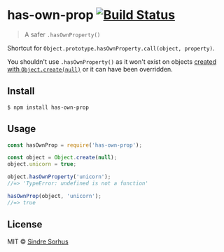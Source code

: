 # has-own-prop [![Build Status](https://travis-ci.org/sindresorhus/has-own-prop.svg?branch=master)](https://travis-ci.org/sindresorhus/has-own-prop)

> A safer `.hasOwnProperty()`

Shortcut for `Object.prototype.hasOwnProperty.call(object, property)`.

You shouldn't use `.hasOwnProperty()` as it won't exist on objects [created with `Object.create(null)`](https://stackoverflow.com/a/12017703/64949) or it can have been overridden.


## Install

```
$ npm install has-own-prop
```


## Usage

```js
const hasOwnProp = require('has-own-prop');

const object = Object.create(null);
object.unicorn = true;

object.hasOwnProperty('unicorn');
//=> 'TypeError: undefined is not a function'

hasOwnProp(object, 'unicorn');
//=> true
```


## License

MIT © [Sindre Sorhus](https://sindresorhus.com)
